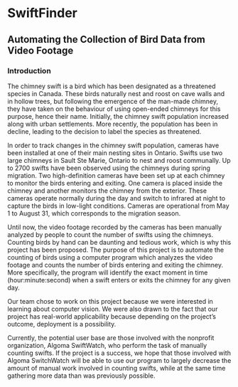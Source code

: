 # SwiftFinder
## Automating the Collection of Bird Data from Video Footage
### Introduction

The chimney swift is a bird which has been designated as a threatened species in Canada. These birds naturally nest and roost on cave walls and in hollow trees, but following the emergence of the man-made chimney, they have taken on the behaviour of using open-ended chimneys for this purpose, hence their name. Initially, the chimney swift population increased along with urban settlements. More recently, the population has been in decline, leading to the decision to label the species as threatened.

In order to track changes in the chimney swift population, cameras have been installed at one of their main nesting sites in Ontario. Swifts use two large chimneys in Sault Ste Marie, Ontario to nest and roost communally. Up to 2700 swifts have been observed using the chimneys during spring migration. Two high-definition cameras have been set up at each chimney to monitor the birds entering and exiting. One camera is placed inside the chimney and another monitors the chimney from the exterior. These cameras operate normally during the day and switch to infrared at night to capture the birds in low-light conditions. Cameras are operational from May 1 to August 31, which corresponds to the migration season. 

Until now, the video footage recorded by the cameras has been manually analyzed by people to count the number of swifts using the chimneys. Counting birds by hand can be daunting and tedious work, which is why this project has been proposed. The purpose of this project is to automate the counting of birds using a computer program which analyzes the video footage and counts the number of birds entering and exiting the chimney. More specifically, the program will identify the exact moment in time (hour:minute:second) when a swift enters or exits the chimney for any given day.

Our team chose to work on this project because we were interested in learning about computer vision. We were also drawn to the fact that our project has real-world applicability because depending on the project’s outcome, deployment is a possibility. 

Currently, the potential user base are those involved with the nonprofit organization, Algoma SwiftWatch, who perform the task of manually counting swifts. If the project is a success, we hope that those involved with Algoma SwitchWatch will be able to use our program to largely decrease the amount of manual work involved in counting swifts, while at the same time gathering more data than was previously possible.

